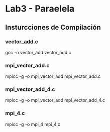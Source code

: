 # Lab3 - Paraelela

## Insturcciones de Compilación

### vector_add.c
gcc -o vector_add vector_add.c

### mpi_vector_add.c
mpicc -g -o mpi_vector_add mpi_vector_add.c

### mpi_vector_add_4.c
mpicc -g -o mpi_vector_add mpi_vector_add_4.c

### mpi_4.c
mpicc -g -o mpi_4 mpi_4.c
